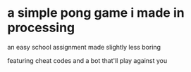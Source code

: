 # a simple pong game i made in processing

an easy school assignment made slightly less boring

featuring cheat codes and a bot that'll play against you

